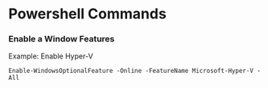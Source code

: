 # Powershell Commands

### Enable a Window Features
Example: Enable Hyper-V
```
Enable-WindowsOptionalFeature -Online -FeatureName Microsoft-Hyper-V -All
```